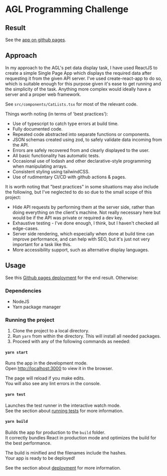 # AGL Programming Challenge

## Result

See the [app on github pages](https://charlesekkel.github.io/agl-programming-challenge/).

## Approach

In my approach to the AGL's pet data display task, I have used ReactJS to create a simple Single Page App which displays the required data after requesting it from the given API server. I've used create-react-app to do so, which is suitable enough for this purpose given it's ease to get running and the simplicity of the task. Anything more complex would ideally have a server and a proper web framework.

See `src/components/CatLists.tsx` for most of the relevant code.

Things worth noting (in terms of 'best practices'):

- Use of typescript to catch type errors at build time.
- Fully documented code.
- Repeated code abstracted into separate functions or components.
- JSON schemas created using zod, to safely validate data incoming from the API.
- Errors are safely recovered from and clearly displayed to the user.
- All basic functionality has automatic tests.
- Occasional use of lodash and other declarative-style programming when manipulating arrays.
- Consistent styling using tailwindCSS.
- Use of rudimentary CI/CD with github actions & pages.

It is worth noting that "best practices" in some situations may also include the following, but I've neglected to do so due to the small scope of this project:

- Hide API requests by performing them at the server side, rather than doing everything on the client's machine. Not really necessary here but would be if the API was private or required a dev key.
- Exhaustive testing - I've done enough, I think, but I haven't checked all edge-cases.
- Server side rendering, which especially when done at build time can improve performance, and can help with SEO, but it's just not very important for a task like this.
- More accessibility support, such as alternative display languages.

## Usage

See this [Github pages deployment](https://charlesekkel.github.io/agl-programming-challenge/) for the end result. Otherwise:

### Dependencies
- NodeJS
- Yarn package manager

### Running the project
1. Clone the project to a local directory.
2. Run `yarn` from within the directory. This will install all needed packages.
3. Proceed with any of the following commands as needed:

#### `yarn start`

Runs the app in the development mode.\
Open [http://localhost:3000](http://localhost:3000) to view it in the browser.

The page will reload if you make edits.\
You will also see any lint errors in the console.

#### `yarn test`

Launches the test runner in the interactive watch mode.\
See the section about [running tests](https://facebook.github.io/create-react-app/docs/running-tests) for more information.

#### `yarn build`

Builds the app for production to the `build` folder.\
It correctly bundles React in production mode and optimizes the build for the best performance.

The build is minified and the filenames include the hashes.\
Your app is ready to be deployed!

See the section about [deployment](https://facebook.github.io/create-react-app/docs/deployment) for more information.
